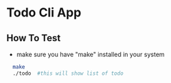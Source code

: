 # Todo Cli App

## How To Test
  - make sure you have "make" installed in your system
  ```bash
    make
    ./todo  #this will show list of todo
  ```